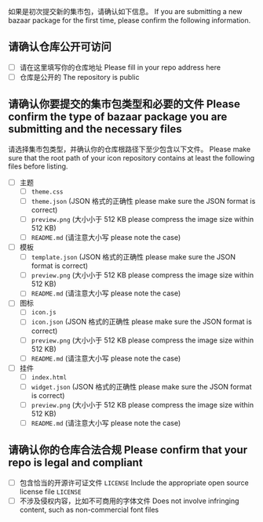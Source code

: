 如果是初次提交新的集市包，请确认如下信息。 If you are submitting a new bazaar package for the first time, please confirm the following information.

## 请确认仓库公开可访问

* [ ] 请在这里填写你的仓库地址 Please fill in your repo address here
* [ ] 仓库是公开的 The repository is public

## 请确认你要提交的集市包类型和必要的文件 Please confirm the type of bazaar package you are submitting and the necessary files

请选择集市包类型，并确认你的仓库根路径下至少包含以下文件。 Please make sure that the root path of your icon repository contains at least the following files before listing.

* [ ] 主题
  * [ ] `theme.css`
  * [ ] `theme.json` (JSON 格式的正确性 please make sure the JSON format is correct)
  * [ ] `preview.png` (大小小于 512 KB please compress the image size within 512 KB)
  * [ ] `README.md` (请注意大小写 please note the case)
* [ ] 模板
  * [ ] `template.json` (JSON 格式的正确性 please make sure the JSON format is correct)
  * [ ] `preview.png` (大小小于 512 KB please compress the image size within 512 KB)
  * [ ] `README.md` (请注意大小写 please note the case)
* [ ] 图标
  * [ ] `icon.js`
  * [ ] `icon.json` (JSON 格式的正确性 please make sure the JSON format is correct)
  * [ ] `preview.png` (大小小于 512 KB please compress the image size within 512 KB)
  * [ ] `README.md` (请注意大小写 please note the case)
* [ ] 挂件
  * [ ] `index.html`
  * [ ] `widget.json` (JSON 格式的正确性 please make sure the JSON format is correct)
  * [ ] `preview.png` (大小小于 512 KB please compress the image size within 512 KB)
  * [ ] `README.md` (请注意大小写 please note the case)

## 请确认你的仓库合法合规 Please confirm that your repo is legal and compliant

* [ ] 包含恰当的开源许可证文件 `LICENSE` Include the appropriate open source license file `LICENSE`
* [ ] 不涉及侵权内容，比如不可商用的字体文件 Does not involve infringing content, such as non-commercial font files
